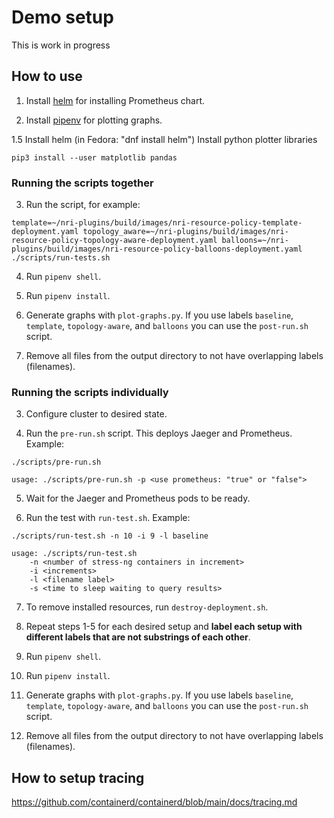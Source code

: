 # Demo setup

This is work in progress

## How to use

1. Install [helm](https://helm.sh/) for installing Prometheus chart.

2. Install [pipenv](https://pypi.org/project/pipenv/) for plotting graphs.

1.5 Install helm (in Fedora: "dnf install helm")
    Install python plotter libraries

```console
pip3 install --user matplotlib pandas
```

### Running the scripts together

3. Run the script, for example:

```console
template=~/nri-plugins/build/images/nri-resource-policy-template-deployment.yaml topology_aware=~/nri-plugins/build/images/nri-resource-policy-topology-aware-deployment.yaml balloons=~/nri-plugins/build/images/nri-resource-policy-balloons-deployment.yaml ./scripts/run-tests.sh
```

4. Run `pipenv shell`.

5. Run `pipenv install`.

6. Generate graphs with `plot-graphs.py`. If you use labels `baseline`, `template`, `topology-aware`, and `balloons` you can use the `post-run.sh` script.

7. Remove all files from the output directory to not have overlapping labels (filenames).

### Running the scripts individually

3. Configure cluster to desired state.

4. Run the `pre-run.sh` script. This deploys Jaeger and Prometheus. Example:

```console
./scripts/pre-run.sh
```

```console
usage: ./scripts/pre-run.sh -p <use prometheus: "true" or "false">
```

5. Wait for the Jaeger and Prometheus pods to be ready.

6. Run the test with `run-test.sh`. Example:

```console
./scripts/run-test.sh -n 10 -i 9 -l baseline
```

```console
usage: ./scripts/run-test.sh
    -n <number of stress-ng containers in increment>
    -i <increments>
    -l <filename label>
    -s <time to sleep waiting to query results>
```

7. To remove installed resources, run `destroy-deployment.sh`.

8. Repeat steps 1-5 for each desired setup and **label each setup with different labels that are not substrings of each other**.

9. Run `pipenv shell`.

10. Run `pipenv install`.

11. Generate graphs with `plot-graphs.py`. If you use labels `baseline`, `template`, `topology-aware`, and `balloons` you can use the `post-run.sh` script.

12. Remove all files from the output directory to not have overlapping labels (filenames).

## How to setup tracing

https://github.com/containerd/containerd/blob/main/docs/tracing.md
